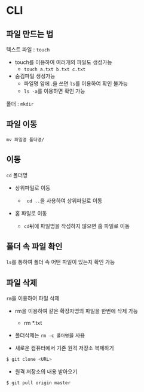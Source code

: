 # CLI

## 파일 만드는 법

텍스트 파일 : `touch`
 
- touch를 이용하여 여러개의 파일도 생성가능
  - `touch a.txt b.txt c.txt`
- 숨김파일 생성가능
  - 파일명 앞에 .을 쓰면 `ls`를 이용하여 확인 불가능
  - `ls -a`를 이용하면 확인 가능

폴더 : `mkdir`

## 파일 이동

`mv 파일명 폴더명/`

## 이동

`cd` 폴더명

- 상위파일로 이동
  - ` cd ..`을 사용하여 상위파일로 이동

- 홈 파일로 이동
  - `cd`뒤에 파일명을 작성하지 않으면 홈 파일로 이동

## 폴더 속 파일 확인

`ls`를 통하여 폴더 속 어떤 파일이 있는지 확인 가능

## 파일 삭제

`rm`을 이용하여 파일 삭제

- rm을 이용하여 같은 확장자명의 파일을 한번에 삭제 가능
  - rm *.txt
- 폴더삭제는 `rm -c 폴더명`을 사용

- 새로운 컴퓨터에서 기존 원격 저장소 복제하기
```sh
$ git clone <URL>
```
- 원격 저장소의 내용 받아오기
 ```sh
 $ git pull origin master
 ```
 